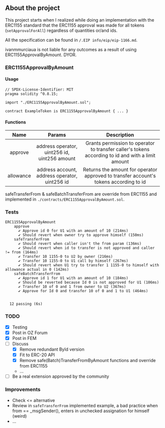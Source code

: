 ## About the project

This project starts when I realized while doing an implementation with the ERC1155 standard that the ERC1155 approval was made for all tokens (`setApprovalForAll`) regardless of quantities or/and ids.

All the specification can be found in `/.EIP info/eip/eip-1166.md`.

ivanmmurciaua is not liable for any outcomes as a result of using ERC1155ApprovalByAmount. DYOR.

### ERC1155ApprovalByAmount

#### Usage

```solidity
// SPDX-License-Identifier: MIT
pragma solidity ^0.8.15;

import "./ERC1155ApprovalByAmount.sol";

contract ExampleToken is ERC1155ApprovalByAmount { ... }
```

#### Functions

| Name         | Params | Description |
|:--------------:|:-----:|:------------:|
| approve | address operator, uint256 id, uint256 amount | Grants permission to operator to transfer caller's tokens according to id and with a limit amount |
| allowance | address account, address operator, uint256 id | Returns the amount for operator approved to transfer account's tokens according to id |

safeTransferFrom & safeBatchTransferFrom are override from ERC1155 and implemented in `./contracts/ERC1155ApprovalByAmount.sol`. 

### Tests

```
ERC1155ApprovalByAmount
    approve
      ✔ Approve id 0 for U1 with an amount of 10 (214ms)
      ✔ Should revert when owner try to approve himself (150ms)
    safeTransferFrom
      ✔ Should revert when caller isn't the from param (136ms)
      ✔ Should revert when id to transfer is not approved and caller != from (164ms)
      ✔ Transfer 10 1155-0 to U2 by owner (216ms)
      ✔ Transfer 10 1155-0 to U1 call by himself (267ms)
      ✔ Should revert when U1 try to transfer 1 1155-0 to himself with allowance actual in 0 (142ms)
    safeBatchTransferFrom
      ✔ Approve id 1 for U1 with an amount of 10 (184ms)
      ✔ Should be reverted because Id 0 is not approved for U1 (106ms)
      ✔ Transfer 10 of 0 and 1 from owner to U2 (367ms)
      ✔ Approve for Id 0 and transfer 10 of 0 and 1 to U1 (464ms)


  12 passing (6s)
```

### TODO

- [X] Testing
- [X] Post in OZ Forum
- [X] Post in FEM
- [ ] Discuss
  - [X] Remove redundant ById version
  - [X] Fit to ERC-20 API
  - [X] Remove safe(Batch)TransferFromByAmount functions and override from ERC1155
  - ...
- [ ] Be a real extension approved by the community

### Improvements

- Check <= alternative
- Review in `safeTransferFrom` implemented example, a bad practice when from == _msgSender(), enters in unchecked assignation for himself (weird)
- ...
